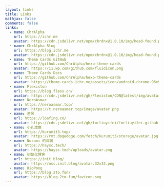 ```yaml
---
layout: links
title: Links
mathjax: false
comments: false
links:
  - name: ChrAlpha
    url: https://ichr.me
    avatar: https://cdn.jsdelivr.net/npm/chrdnx@1.0.10/img/head-found.png
  - name: ChrAlpha Blog
    url: https://blog.ichr.me
    avatar: https://cdn.jsdelivr.net/npm/chrdnx@1.0.10/img/head-found.png
  - name: Theme Cards GitHub
    url: https://github.com/ChrAlpha/hexo-theme-cards
    avatar: https://i1.wp.com/github.com/fluidicon.png
  - name: Theme Cards Docs
    url: https://github.com/ChrAlpha/hexo-theme-cards
    avatar: https://theme-cards.ichr.me/assets/icon/android-chrome-96x96.png
  - name: Flexiston
    url: https://blog.flesx.cn/
    avatar: https://cdn.jsdelivr.net/gh/Flexiston/CDN@latest/img/avatar/avatar-min.jpg
  - name: NeroAsmar
    url: https://neroasmar.top/
    avatar: https://t.neroasmar.top/image/avatar.png
  - name: 若风
    url: https://loafing.cn/
    avatar: https://cdn.jsdelivr.net/gh/forliuyifei/forliuyifei.github.io.bak@master/img/lyf3.png
  - name: 小孔成像
    url: https://kurumit3.top/
    avatar: https://rmt.dogedoge.com/fetch/kurumit3/storage/avatar.jpg?fmt=webp
  - name: Nozomi 的深渊
    url: https://haysc.tech/
    avatar: https://haysc.tech/uploads/avatar.png
  - name: 初始化博客
    url: https://init.blog/
    avatar: https://oss.init.blog/avatar.32x32.png
  - name: DioPong
    url: https://blog.2to.fun/
    avatar: https://blog.2to.fun/favicon.svg
---
```

